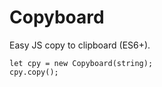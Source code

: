 # Copyboard

Easy JS copy to clipboard (ES6+).
```
let cpy = new Copyboard(string);
cpy.copy();
```
